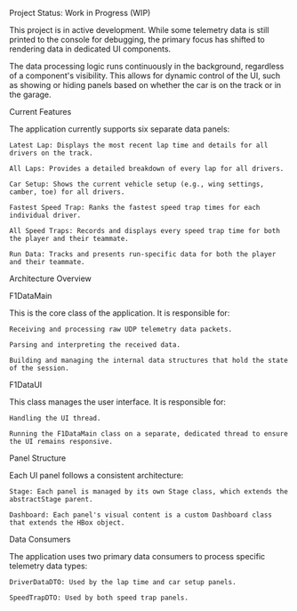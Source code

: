 Project Status: Work in Progress (WIP)

This project is in active development. While some telemetry data is still printed to the console for debugging, the primary focus has shifted to rendering data in dedicated UI components.

The data processing logic runs continuously in the background, regardless of a component's visibility. This allows for dynamic control of the UI, such as showing or hiding panels based on whether the car is on the track or in the garage.

Current Features

The application currently supports six separate data panels:

    Latest Lap: Displays the most recent lap time and details for all drivers on the track.

    All Laps: Provides a detailed breakdown of every lap for all drivers.

    Car Setup: Shows the current vehicle setup (e.g., wing settings, camber, toe) for all drivers.

    Fastest Speed Trap: Ranks the fastest speed trap times for each individual driver.

    All Speed Traps: Records and displays every speed trap time for both the player and their teammate.

    Run Data: Tracks and presents run-specific data for both the player and their teammate.

Architecture Overview

F1DataMain

This is the core class of the application. It is responsible for:

    Receiving and processing raw UDP telemetry data packets.

    Parsing and interpreting the received data.

    Building and managing the internal data structures that hold the state of the session.

F1DataUI

This class manages the user interface. It is responsible for:

    Handling the UI thread.

    Running the F1DataMain class on a separate, dedicated thread to ensure the UI remains responsive.

Panel Structure

Each UI panel follows a consistent architecture:

    Stage: Each panel is managed by its own Stage class, which extends the abstractStage parent.

    Dashboard: Each panel's visual content is a custom Dashboard class that extends the HBox object. 
Data Consumers

The application uses two primary data consumers to process specific telemetry data types:

    DriverDataDTO: Used by the lap time and car setup panels.

    SpeedTrapDTO: Used by both speed trap panels.